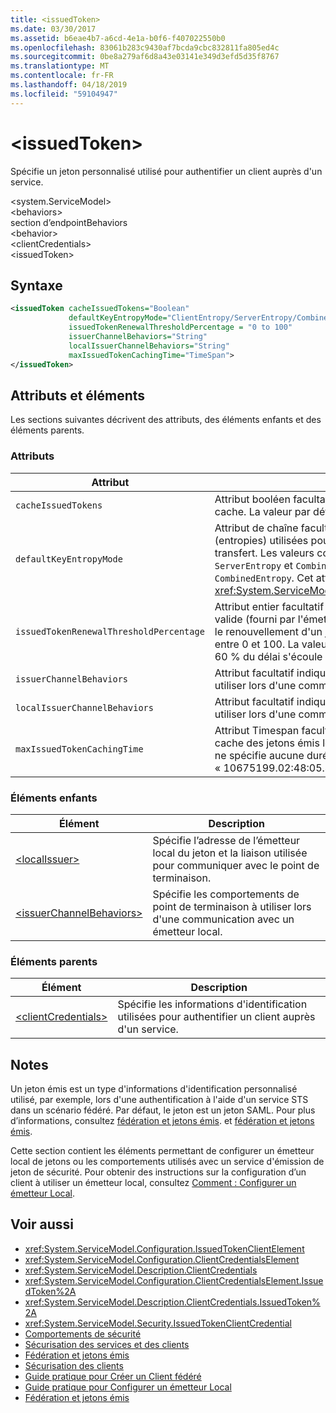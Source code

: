 ```yaml
---
title: <issuedToken>
ms.date: 03/30/2017
ms.assetid: b6eae4b7-a6cd-4e1a-b0f6-f407022550b0
ms.openlocfilehash: 83061b283c9430af7bcda9cbc832811fa805ed4c
ms.sourcegitcommit: 0be8a279af6d8a43e03141e349d3efd5d35f8767
ms.translationtype: MT
ms.contentlocale: fr-FR
ms.lasthandoff: 04/18/2019
ms.locfileid: "59104947"
---
```

# <a name="issuedtoken"></a>\<issuedToken>
Spécifie un jeton personnalisé utilisé pour authentifier un client auprès d'un service.  
  
 \<system.ServiceModel>  
\<behaviors>  
section d’endpointBehaviors  
\<behavior>  
\<clientCredentials>  
\<issuedToken>  
  
## <a name="syntax"></a>Syntaxe  
  
```xml  
<issuedToken cacheIssuedTokens="Boolean"
             defaultKeyEntropyMode="ClientEntropy/ServerEntropy/CombinedEntropy"
             issuedTokenRenewalThresholdPercentage = "0 to 100"
             issuerChannelBehaviors="String"
             localIssuerChannelBehaviors="String"
             maxIssuedTokenCachingTime="TimeSpan">
</issuedToken>
```  
  
## <a name="attributes-and-elements"></a>Attributs et éléments  
 Les sections suivantes décrivent des attributs, des éléments enfants et des éléments parents.  
  
### <a name="attributes"></a>Attributs  
  
|Attribut|Description|  
|---------------|-----------------|  
|`cacheIssuedTokens`|Attribut booléen facultatif indiquant si les jetons sont mis en cache. La valeur par défaut est `true`.|  
|`defaultKeyEntropyMode`|Attribut de chaîne facultatif qui spécifie les valeurs aléatoires (entropies) utilisées pour les opérations de protocole de transfert. Les valeurs comprennent `ClientEntropy`, `ServerEntropy` et `CombinedEntropy`. La valeur par défaut est `CombinedEntropy`. Cet attribut est de type <xref:System.ServiceModel.Security.SecurityKeyEntropyMode>.|  
|`issuedTokenRenewalThresholdPercentage`|Attribut entier facultatif indiquant le pourcentage d'un délai valide (fourni par l'émetteur du jeton) pouvant s'écouler avant le renouvellement d'un jeton. Les valeurs sont comprises entre 0 et 100. La valeur par défaut est 60, c'est-à-dire que 60 % du délai s'écoule avant la tentative de renouvellement.|  
|`issuerChannelBehaviors`|Attribut facultatif indiquant les comportements de canal à utiliser lors d'une communication avec l'émetteur.|  
|`localIssuerChannelBehaviors`|Attribut facultatif indiquant les comportements de canal à utiliser lors d'une communication avec l'émetteur local.|  
|`maxIssuedTokenCachingTime`|Attribut Timespan facultatif indiquant la durée de mise en cache des jetons émis lorsque l'émetteur de jeton (un STS) ne spécifie aucune durée. La valeur par défaut est « 10675199.02:48:05.4775807 ».|  
  
### <a name="child-elements"></a>Éléments enfants  
  
|Élément|Description|  
|-------------|-----------------|  
|[\<localIssuer>](../../../../../docs/framework/configure-apps/file-schema/wcf/localissuer.md)|Spécifie l’adresse de l’émetteur local du jeton et la liaison utilisée pour communiquer avec le point de terminaison.|  
|[\<issuerChannelBehaviors>](../../../../../docs/framework/configure-apps/file-schema/wcf/issuerchannelbehaviors-element.md)|Spécifie les comportements de point de terminaison à utiliser lors d'une communication avec un émetteur local.|  
  
### <a name="parent-elements"></a>Éléments parents  
  
|Élément|Description|  
|-------------|-----------------|  
|[\<clientCredentials>](../../../../../docs/framework/configure-apps/file-schema/wcf/clientcredentials.md)|Spécifie les informations d'identification utilisées pour authentifier un client auprès d'un service.|  
  
## <a name="remarks"></a>Notes  
 Un jeton émis est un type d'informations d'identification personnalisé utilisé, par exemple, lors d'une authentification à l'aide d'un service STS dans un scénario fédéré. Par défaut, le jeton est un jeton SAML. Pour plus d’informations, consultez [fédération et jetons émis](../../../../../docs/framework/wcf/feature-details/federation-and-issued-tokens.md). et [fédération et jetons émis](../../../../../docs/framework/wcf/feature-details/federation-and-issued-tokens.md).  
  
 Cette section contient les éléments permettant de configurer un émetteur local de jetons ou les comportements utilisés avec un service d'émission de jeton de sécurité. Pour obtenir des instructions sur la configuration d’un client à utiliser un émetteur local, consultez [Comment : Configurer un émetteur Local](../../../../../docs/framework/wcf/feature-details/how-to-configure-a-local-issuer.md).  
  
## <a name="see-also"></a>Voir aussi

- <xref:System.ServiceModel.Configuration.IssuedTokenClientElement>
- <xref:System.ServiceModel.Configuration.ClientCredentialsElement>
- <xref:System.ServiceModel.Description.ClientCredentials>
- <xref:System.ServiceModel.Configuration.ClientCredentialsElement.IssuedToken%2A>
- <xref:System.ServiceModel.Description.ClientCredentials.IssuedToken%2A>
- <xref:System.ServiceModel.Security.IssuedTokenClientCredential>
- [Comportements de sécurité](../../../../../docs/framework/wcf/feature-details/security-behaviors-in-wcf.md)
- [Sécurisation des services et des clients](../../../../../docs/framework/wcf/feature-details/securing-services-and-clients.md)
- [Fédération et jetons émis](../../../../../docs/framework/wcf/feature-details/federation-and-issued-tokens.md)
- [Sécurisation des clients](../../../../../docs/framework/wcf/securing-clients.md)
- [Guide pratique pour Créer un Client fédéré](../../../../../docs/framework/wcf/feature-details/how-to-create-a-federated-client.md)
- [Guide pratique pour Configurer un émetteur Local](../../../../../docs/framework/wcf/feature-details/how-to-configure-a-local-issuer.md)
- [Fédération et jetons émis](../../../../../docs/framework/wcf/feature-details/federation-and-issued-tokens.md)
